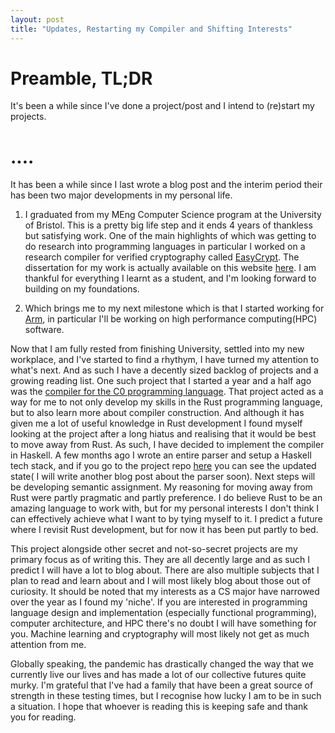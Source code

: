 ```yaml
---
layout: post
title: "Updates, Restarting my Compiler and Shifting Interests"
---
```

# Preamble, TL;DR
It's been a while since I've done a project/post and I intend to (re)start my projects.

# ....
It has been a while since I last wrote a blog post and the interim period their has been two major developments in my personal life.

1. I graduated from my MEng Computer Science program at the University of Bristol. This is a pretty big life step and it ends 4 years of 
thankless but satisfying work. One of the main highlights of which was getting to do research into programming languages in particular 
I worked on a research compiler for verified cryptography called [EasyCrypt](https://www.easycrypt.info/trac/). The dissertation for my work is actually available on this website [here](https://nasherm.github.io/2020/07/16/diss.html). I am thankful for everything I learnt as a student, and I'm looking forward to building on my foundations.

2. Which brings me to my next milestone which is that I started working for [Arm](https://www.arm.com/), in particular I'll be working on high performance computing(HPC) software. 

Now that I am fully rested from finishing University, settled into my new workplace, and I've started to find a rhythym, I have turned my attention to what's next. And as such I have a decently sized backlog of projects and a growing reading list. One such project that I started a year and a half ago was the [compiler for the C0 programming language](https://nasherm.github.io/2019/09/27/c0-compiler-lexer.html). That project acted as a way for me to not only develop my skills in the Rust programming language, but to also learn more about compiler construction. And although it has given me a lot of useful knowledge in Rust development I found myself looking at the project after a long hiatus and realising that it would be best to move away from Rust. As such, I have decided to implement the compiler in Haskell. A few months ago I wrote an entire parser and setup a Haskell tech stack, and if you go to the project repo [here](https://github.com/nasherm/c0hs) you can see the updated state( I will write another blog post about the parser soon). Next steps will be developing semantic assignment. My reasoning for moving away from Rust were partly pragmatic and partly preference. I do believe Rust to be an amazing language to work with, but for my personal interests I don't think I can effectively achieve what I want to by tying myself to it. I predict a future where I revisit Rust development, but for now it has been put partly to bed.


This project alongside other secret and not-so-secret projects are my primary focus as of writing this. They are all decently large and as such I predict I will have a lot to blog about. There are also multiple subjects that I plan to read and learn about and I will most likely blog about those out of curiosity. It should be noted that my interests as a CS major have narrowed over the year as I found my 'niche'. If you are interested in programming language design and implementation (especially functional programming), computer architecture, and HPC there's no doubt I will have something for you. Machine learning and cryptography will most likely not get as much attention from me.

Globally speaking, the pandemic has drastically changed the way that we currently live our lives and has made a lot of our collective futures quite murky. I'm grateful that I've had a family that have been a great source of strength in these testing times, but I recognise how lucky I am to be in such a situation. I hope that whoever is reading this is keeping safe and thank you for reading.
